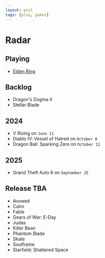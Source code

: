 ```yaml
---
layout: post
tags: [play, games]
---
```


# Radar

## Playing

- [Elden Ring](./elden-ring.md)

## Backlog

- Dragon's Dogma II
- Stellar Blade

## 2024

- V Rising on `June 11`
- Diablo IV: Vessel of Hatred on `October 8`
- Dragon Ball: Sparking Zero on `October 11`

## 2025

- Grand Theft Auto 6 on `September 25`

## Release TBA

- Avowed
- Cairn
- Fable
- Gears of War: E-Day
- Judas
- Killer Bean
- Phantom Blade
- Skate
- Soulframe
- Starfield: Shattered Space
